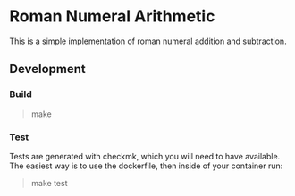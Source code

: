 Roman Numeral Arithmetic
========================

This is a simple implementation of roman numeral addition and subtraction.


Development
-----------

### Build ###
> make

### Test ###
Tests are generated with checkmk, which you will need to have available. The 
easiest way is to use the dockerfile, then inside of your container run:
> make test
